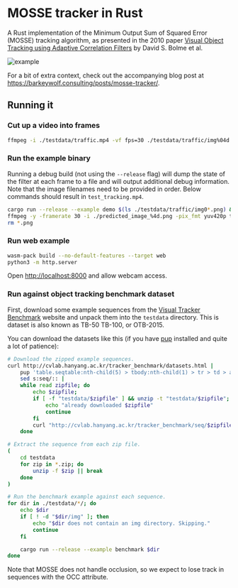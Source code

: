 # MOSSE tracker in Rust

A Rust implementation of  the Minimum Output Sum of Squared Error (MOSSE) tracking algorithm, as presented in the 2010 paper [Visual Object Tracking using Adaptive Correlation Filters](https://www.cs.colostate.edu/~vision/publications/bolme_cvpr10.pdf) by David S. Bolme et al.

![example](example.gif)

For a bit of extra context, check out the accompanying blog post at https://barkeywolf.consulting/posts/mosse-tracker/.

## Running it

### Cut up a video into frames

```bash
ffmpeg -i ./testdata/traffic.mp4 -vf fps=30 ./testdata/traffic/img%04d.png
```

### Run the example binary

Running a debug build (not using the `--release` flag) will dump the state of the filter at each frame to a file and will output additional debug information. Note that the image filenames need to be provided in order. Below commands should result in `test_tracking.mp4`.

```bash
cargo run --release --example demo $(ls ./testdata/traffic/img0*.png) &&\
ffmpeg -y -framerate 30 -i ./predicted_image_%4d.png -pix_fmt yuv420p test_tracking.mp4 &&\
rm *.png
```

### Run web example

```bash
wasm-pack build --no-default-features --target web
python3 -m http.server
```

Open [http://localhost:8000](http://localhost:8000) and allow webcam access.

### Run against object tracking benchmark dataset

First, download some example sequences from the [Visual Tracker Benchmark](http://cvlab.hanyang.ac.kr/tracker_benchmark/datasets.html) website and unpack them into the `testdata` directory. This is dataset is also known as TB-50 TB-100, or OTB-2015.

You can download the datasets like this (if you have [pup](https://github.com/ericchiang/pup) installed and quite a lot of patience):

```bash
# Download the zipped example sequences.
curl http://cvlab.hanyang.ac.kr/tracker_benchmark/datasets.html |
    pup 'table.seqtable:nth-child(5) > tbody:nth-child(1) > tr > td > a attr{href}' |
    sed s:seq/:: |
    while read zipfile; do
        echo $zipfile;
        if [ -f "testdata/$zipfile" ] && unzip -t "testdata/$zipfile"; then
            echo "already downloaded $zipfile"
            continue
        fi
        curl "http://cvlab.hanyang.ac.kr/tracker_benchmark/seq/$zipfile" --output "testdata/$zipfile";
    done

# Extract the sequence from each zip file.
(
    cd testdata
    for zip in *.zip; do
        unzip -f $zip || break
    done
)

# Run the benchmark example against each sequence.
for dir in ./testdata/*/; do
    echo $dir
    if [ ! -d "$dir/img" ]; then
        echo "$dir does not contain an img directory. Skipping."
        continue
    fi

    cargo run --release --example benchmark $dir
done
```

Note that MOSSE does not handle occlusion, so we expect to lose track in sequences with the OCC attribute.
